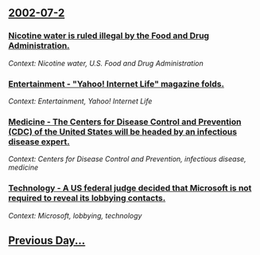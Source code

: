 ## [2002-07-2](/news/2002/07/2/index.md)

### [ Nicotine water is ruled illegal by the Food and Drug Administration.](/news/2002/07/2/nicotine-water-is-ruled-illegal-by-the-food-and-drug-administration.md)
_Context: Nicotine water, U.S. Food and Drug Administration_

### [ Entertainment&nbsp;- "Yahoo! Internet Life" magazine folds.](/news/2002/07/2/entertainment-nbsp-yahoo-internet-life-magazine-folds.md)
_Context: Entertainment, Yahoo! Internet Life_

### [ Medicine&nbsp;- The Centers for Disease Control and Prevention (CDC) of the United States will be headed by an infectious disease expert.](/news/2002/07/2/medicine-nbsp-the-centers-for-disease-control-and-prevention-cdc-of-the-united-states-will-be-headed-by-an-infectious-disease-expert.md)
_Context: Centers for Disease Control and Prevention, infectious disease, medicine_

### [ Technology&nbsp;- A US federal judge decided that Microsoft is not required to reveal its lobbying contacts.](/news/2002/07/2/technology-nbsp-a-us-federal-judge-decided-that-microsoft-is-not-required-to-reveal-its-lobbying-contacts.md)
_Context: Microsoft, lobbying, technology_

## [Previous Day...](/news/2002/07/1/index.md)

